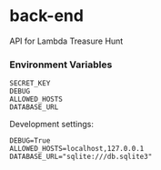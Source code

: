 # back-end

API for Lambda Treasure Hunt

### Environment Variables

```
SECRET_KEY
DEBUG
ALLOWED_HOSTS
DATABASE_URL
```

Development settings:

```
DEBUG=True
ALLOWED_HOSTS=localhost,127.0.0.1
DATABASE_URL="sqlite:///db.sqlite3"
```